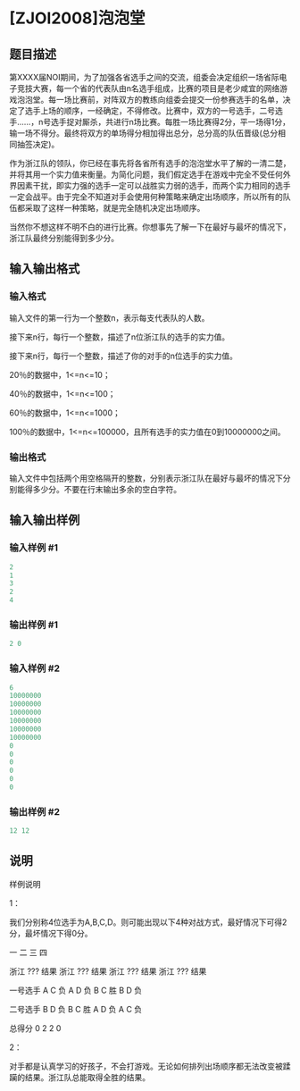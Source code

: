 # [ZJOI2008]泡泡堂

## 题目描述

第XXXX届NOI期间，为了加强各省选手之间的交流，组委会决定组织一场省际电子竞技大赛，每一个省的代表队由n名选手组成，比赛的项目是老少咸宜的网络游戏泡泡堂。每一场比赛前，对阵双方的教练向组委会提交一份参赛选手的名单，决定了选手上场的顺序，一经确定，不得修改。比赛中，双方的一号选手，二号选手……，n号选手捉对厮杀，共进行n场比赛。每胜一场比赛得2分，平一场得1分，输一场不得分。最终将双方的单场得分相加得出总分，总分高的队伍晋级(总分相同抽签决定)。

作为浙江队的领队，你已经在事先将各省所有选手的泡泡堂水平了解的一清二楚，并将其用一个实力值来衡量。为简化问题，我们假定选手在游戏中完全不受任何外界因素干扰，即实力强的选手一定可以战胜实力弱的选手，而两个实力相同的选手一定会战平。由于完全不知道对手会使用何种策略来确定出场顺序，所以所有的队伍都采取了这样一种策略，就是完全随机决定出场顺序。

当然你不想这样不明不白的进行比赛。你想事先了解一下在最好与最坏的情况下，浙江队最终分别能得到多少分。

## 输入输出格式

### 输入格式

输入文件的第一行为一个整数n，表示每支代表队的人数。

接下来n行，每行一个整数，描述了n位浙江队的选手的实力值。

接下来n行，每行一个整数，描述了你的对手的n位选手的实力值。

20％的数据中，1<=n<=10；

40％的数据中，1<=n<=100；

60％的数据中，1<=n<=1000；

100％的数据中，1<=n<=100000，且所有选手的实力值在0到10000000之间。

### 输出格式

输入文件中包括两个用空格隔开的整数，分别表示浙江队在最好与最坏的情况下分别能得多少分。不要在行末输出多余的空白字符。

## 输入输出样例

### 输入样例 #1

```cpp
2
1
3
2
4

```
### 输出样例 #1

```cpp
2 0
```


### 输入样例 #2

```cpp
6
10000000
10000000
10000000
10000000
10000000
10000000
0
0
0
0
0
0

```
### 输出样例 #2

```cpp
12 12
```


## 说明

样例说明

1：

我们分别称4位选手为A,B,C,D。则可能出现以下4种对战方式，最好情况下可得2分，最坏情况下得0分。

一 二 三 四

浙江 ??? 结果 浙江 ??? 结果 浙江 ??? 结果 浙江 ??? 结果

一号选手 A C 负 A D 负 B C 胜 B D 负

二号选手 B D 负 B C 胜 A D 负 A C 负

总得分 0 2 2 0

2：

对手都是认真学习的好孩子，不会打游戏。无论如何排列出场顺序都无法改变被蹂躏的结果。浙江队总能取得全胜的结果。

